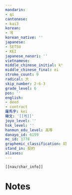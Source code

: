```yaml
---
mandarin:
- qì
cantonese:
- kai3
korean:
- 계
korean_native: ''
japanese:
- SETSU
- KEI
japanese_nanori: ''
vietnamese:
middle_chinese_initial: kʰ
middle_chinese_final: ei
stroke_count: 9
radical: 大
skip_number: 2-6-3
grade_level: 6
pos: ''
english:
- deed
- contract
羅馬字: kei
韓文: '[[케]]'
joyo_level: ''
hsk_level: ''
hanmun_edu_level: 高等
danayo_id: 6159
mc_id: 1778
graphemic_classification: 㓞
stand_in: 契約
aliases:
---
```

```meta-bind-embed
[[nav/char_info]]
```

# Notes
